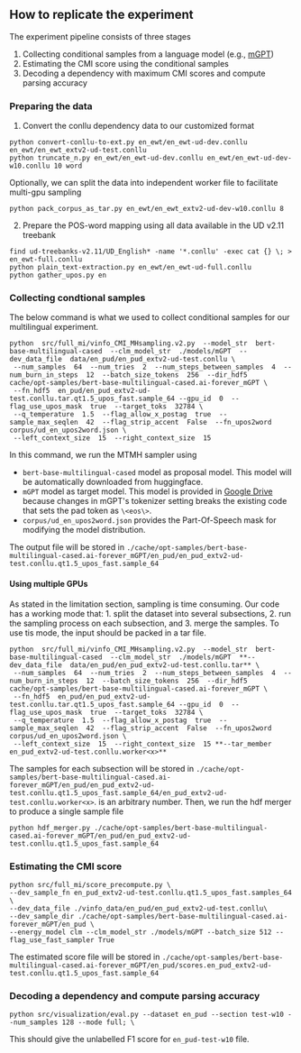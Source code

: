 ## How to replicate the experiment
The experiment pipeline consists of three stages
1. Collecting conditional samples from a language model (e.g., [mGPT](https://huggingface.co/ai-forever/mGPT))
2. Estimating the CMI score using the conditional samples
3. Decoding a dependency with maximum CMI scores and compute parsing accuracy

### Preparing the data
1. Convert the conllu dependency data to our customized format
```
python convert-conllu-to-ext.py en_ewt/en_ewt-ud-dev.conllu en_ewt/en_ewt_extv2-ud-test.conllu
python truncate_n.py en_ewt/en_ewt-ud-dev.conllu en_ewt/en_ewt-ud-dev-w10.conllu 10 word
```
Optionally, we can split the data into independent worker file to facilitate multi-gpu sampling
```
python pack_corpus_as_tar.py en_ewt/en_ewt_extv2-ud-dev-w10.conllu 8
```

2. Prepare the POS-word mapping using all data available in the UD v2.11 treebank
```
find ud-treebanks-v2.11/UD_English* -name '*.conllu' -exec cat {} \; > en_ewt-full.conllu
python plain_text-extraction.py en_ewt/en_ewt-ud-full.conllu
python gather_upos.py en
```



### Collecting condtional samples
The below command is what we used to collect conditional samples for our multilingual experiment.
```
python  src/full_mi/vinfo_CMI_MHsampling.v2.py  --model_str  bert-base-multilingual-cased  --clm_model_str  ./models/mGPT  --dev_data_file  data/en_pud/en_pud_extv2-ud-test.conllu \
 --num_samples  64  --num_tries  2  --num_steps_between_samples  4  --num_burn_in_steps  12  --batch_size_tokens  256  --dir_hdf5  cache/opt-samples/bert-base-multilingual-cased.ai-forever_mGPT \
 --fn_hdf5  en_pud/en_pud_extv2-ud-test.conllu.tar.qt1.5_upos_fast.sample_64 --gpu_id  0  --flag_use_upos_mask  true  --target_toks  32784 \
 --q_temperature  1.5  --flag_allow_x_postag  true  --sample_max_seqlen  42  --flag_strip_accent  False  --fn_upos2word  corpus/ud_en_upos2word.json \
 --left_context_size  15  --right_context_size  15
```

In this command, we run the MTMH sampler using
- `bert-base-multilingual-cased` model as proposal model. This model will be automatically downloaded from huggingface.
- `mGPT` model as target model. This model is provided in [Google Drive](https://drive.google.com/file/d/1QfanZEWGCl1iLrva7Lk84DhgGVVEJElw/view?usp=sharing) because changes in mGPT's tokenizer setting breaks the existing code that sets the pad token as `\<eos\>`.
- `corpus/ud_en_upos2word.json` provides the Part-Of-Speech mask for modifying the model distribution.


The output file will be stored in `./cache/opt-samples/bert-base-multilingual-cased.ai-forever_mGPT/en_pud/en_pud_extv2-ud-test.conllu.qt1.5_upos_fast.sample_64`

#### Using multiple GPUs
As stated in the limitation section, sampling is time consuming. Our code has a working mode that: 1. split the dataset into several subsections, 2. run the sampling process on each subsection, and 3. merge the samples.
To use tis mode, the input should be packed in a tar file.
```
python  src/full_mi/vinfo_CMI_MHsampling.v2.py  --model_str  bert-base-multilingual-cased  --clm_model_str  ./models/mGPT  **--dev_data_file  data/en_pud/en_pud_extv2-ud-test.conllu.tar** \
 --num_samples  64  --num_tries  2  --num_steps_between_samples  4  --num_burn_in_steps  12  --batch_size_tokens  256  --dir_hdf5  cache/opt-samples/bert-base-multilingual-cased.ai-forever_mGPT \
 --fn_hdf5  en_pud/en_pud_extv2-ud-test.conllu.tar.qt1.5_upos_fast.sample_64 --gpu_id  0  --flag_use_upos_mask  true  --target_toks  32784 \
 --q_temperature  1.5  --flag_allow_x_postag  true  --sample_max_seqlen  42  --flag_strip_accent  False  --fn_upos2word  corpus/ud_en_upos2word.json \
 --left_context_size  15  --right_context_size  15 **--tar_member en_pud_extv2-ud-test.conllu.worker<x>**
```
The samples for each subsection will be stored in `./cache/opt-samples/bert-base-multilingual-cased.ai-forever_mGPT/en_pud/en_pud_extv2-ud-test.conllu.qt1.5_upos_fast.sample_64/en_pud_extv2-ud-test.conllu.worker<x>`.
<x> is an arbitrary number.
Then, we run the hdf merger to produce a single sample file
```
python hdf_merger.py ./cache/opt-samples/bert-base-multilingual-cased.ai-forever_mGPT/en_pud/en_pud_extv2-ud-test.conllu.qt1.5_upos_fast.sample_64
```


### Estimating the CMI score 
```
python src/full_mi/score_precompute.py \
--dev_sample_fn en_pud_extv2-ud-test.conllu.qt1.5_upos_fast.samples_64  \
--dev_data_file ./vinfo_data/en_pud/en_pud_extv2-ud-test.conllu\
--dev_sample_dir ./cache/opt-samples/bert-base-multilingual-cased.ai-forever_mGPT/en_pud \
--energy_model clm --clm_model_str ./models/mGPT --batch_size 512 --flag_use_fast_sampler True
```

The estimated score file will be stored in `./cache/opt-samples/bert-base-multilingual-cased.ai-forever_mGPT/en_pud/scores.en_pud_extv2-ud-test.conllu.qt1.5_upos_fast.sample_64`
### Decoding a dependency and compute parsing accuracy  
```
python src/visualization/eval.py --dataset en_pud --section test-w10 --num_samples 128 --mode full; \
```
This should give the unlabelled F1 score for `en_pud-test-w10` file.
